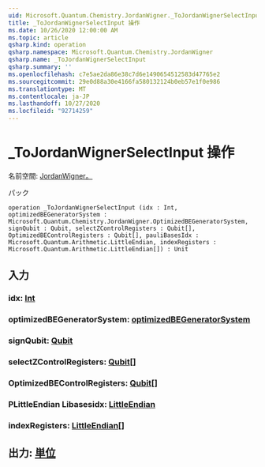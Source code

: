 ```yaml
---
uid: Microsoft.Quantum.Chemistry.JordanWigner._ToJordanWignerSelectInput
title: _ToJordanWignerSelectInput 操作
ms.date: 10/26/2020 12:00:00 AM
ms.topic: article
qsharp.kind: operation
qsharp.namespace: Microsoft.Quantum.Chemistry.JordanWigner
qsharp.name: _ToJordanWignerSelectInput
qsharp.summary: ''
ms.openlocfilehash: c7e5ae2da86e38c7d6e1490654512583d47765e2
ms.sourcegitcommit: 29e0d88a30e4166fa580132124b0eb57e1f0e986
ms.translationtype: MT
ms.contentlocale: ja-JP
ms.lasthandoff: 10/27/2020
ms.locfileid: "92714259"
---
```

# <a name="_tojordanwignerselectinput-operation"></a>_ToJordanWignerSelectInput 操作

名前空間: [JordanWigner。](xref:Microsoft.Quantum.Chemistry.JordanWigner)

パック [](https://nuget.org/packages/)




```qsharp
operation _ToJordanWignerSelectInput (idx : Int, optimizedBEGeneratorSystem : Microsoft.Quantum.Chemistry.JordanWigner.OptimizedBEGeneratorSystem, signQubit : Qubit, selectZControlRegisters : Qubit[], OptimizedBEControlRegisters : Qubit[], pauliBasesIdx : Microsoft.Quantum.Arithmetic.LittleEndian, indexRegisters : Microsoft.Quantum.Arithmetic.LittleEndian[]) : Unit
```


## <a name="input"></a>入力

### <a name="idx--int"></a>idx: [Int](xref:microsoft.quantum.lang-ref.int)




### <a name="optimizedbegeneratorsystem--optimizedbegeneratorsystem"></a>optimizedBEGeneratorSystem: [optimizedBEGeneratorSystem](xref:Microsoft.Quantum.Chemistry.JordanWigner.OptimizedBEGeneratorSystem)




### <a name="signqubit--qubit"></a>signQubit: [Qubit](xref:microsoft.quantum.lang-ref.qubit)




### <a name="selectzcontrolregisters--qubit"></a>selectZControlRegisters: [Qubit](xref:microsoft.quantum.lang-ref.qubit)[]




### <a name="optimizedbecontrolregisters--qubit"></a>OptimizedBEControlRegisters: [Qubit](xref:microsoft.quantum.lang-ref.qubit)[]




### <a name="paulibasesidx--littleendian"></a>PLittleEndian Libasesidx: [LittleEndian](xref:Microsoft.Quantum.Arithmetic.LittleEndian)




### <a name="indexregisters--littleendian"></a>indexRegisters: [LittleEndian](xref:Microsoft.Quantum.Arithmetic.LittleEndian)[]





## <a name="output--unit"></a>出力: [単位](xref:microsoft.quantum.lang-ref.unit)

